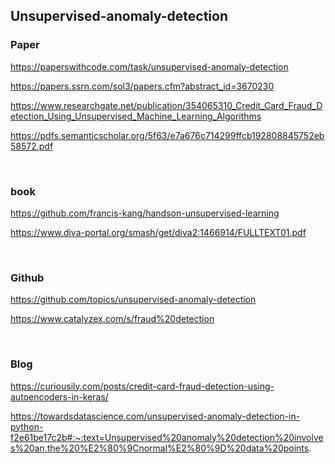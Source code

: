 ## Unsupervised-anomaly-detection 

### Paper

https://paperswithcode.com/task/unsupervised-anomaly-detection

https://papers.ssrn.com/sol3/papers.cfm?abstract_id=3670230

https://www.researchgate.net/publication/354065310_Credit_Card_Fraud_Detection_Using_Unsupervised_Machine_Learning_Algorithms

https://pdfs.semanticscholar.org/5f63/e7a676c714299ffcb192808845752eb58572.pdf

<br>

### book

https://github.com/francis-kang/handson-unsupervised-learning

https://www.diva-portal.org/smash/get/diva2:1466914/FULLTEXT01.pdf

<br>

### Github

https://github.com/topics/unsupervised-anomaly-detection

https://www.catalyzex.com/s/fraud%20detection

<br>

### Blog

https://curiousily.com/posts/credit-card-fraud-detection-using-autoencoders-in-keras/

https://towardsdatascience.com/unsupervised-anomaly-detection-in-python-f2e61be17c2b#:~:text=Unsupervised%20anomaly%20detection%20involves%20an,the%20%E2%80%9Cnormal%E2%80%9D%20data%20points.
